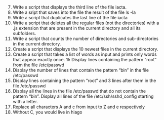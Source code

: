 7. Write a script that displays the third line of the file iacta.
9. Write a sript that saves into the file the result of the file ls -la
10. Write a script that duplicates the last line of the file iacta
11. Write a script that deletes all the regular files (not the directories) with a .js extension that are present in the current directory and all its subfolders.
12. Write a script that counts the number of directories and sub-directories in the current directory.
13. Create a script that displays the 10 newest files in the current directory.
14. Create a script that takes a list of words as input and prints only words that appear exactly once.
15 Display lines containing the pattern “root” from the file /etc/passwd
16. Display the number of lines that contain the pattern “bin” in the file /etc/passwd
17. Display lines containing the pattern “root” and 3 lines after them in the file /etc/passwd
18. Display all the lines in the file /etc/passwd that do not contain the pattern “bin”.
Display all lines of the file /etc/ssh/sshd_config starting with a letter.
20. Replace all characters A and c from input to Z and e respectively
21. Without C, you would live in hiago
